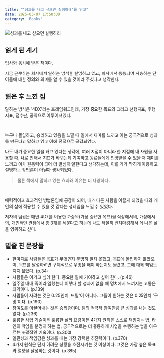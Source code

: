 ```yaml
---
title: "'성과를 내고 싶으면 실행하라'를 읽고"
date: 2025-03-07 17:50:00
category: 'Books'
---
```


![성과를 내고 싶으면 실행하라](https://github.com/user-attachments/assets/1089e2ed-d966-41ec-8f1f-e430d095dea5)

## 읽게 된 계기

입사와 동시에 받은 책이다.

지금 근무하는 회사에서 일하는 방식을 설명하고 있고, 회사에서 통용되어 사용하는 단어들에 대한 정의와 의미를 알 수 있을 것이라 주셨다고 생각한다.

## 읽은 후 느낀 점

말하는 방식은 '4DX'라는 프레임워크인데, 가장 중요한 목표와 그리고 선행지표, 후행지표, 점수판, 공약으로 이루어져있다.

<br />

누구나 몰입하고, 승리하고 있음을 느낄 때 일에서 재미를 느끼고 이는 궁극적으로 성과를 만든다고 말하고 있고 이에 전적으로 공감되었다.

나도 내가 중요한 일을 하고 있다는 생각에, 여러 지점이 아니라 한 지점에 내 자원을 사용할 때, 나로 인해서 지표가 바뀌는데 기여하고 동료들에게 인정받을 수 있을 때 재미를 느끼고 이가 원동력이 되어 더 열심히 일한다고 생각하는데, 이를 기가 막히게 이용하고 설명하는 방법론이 아닐까 생각되었다.

> 물론 책에서 말하고 있는 효과와 이유는 더 다양하다.

<br />

매력적이고 효과적인 방법론임에 공감이 되어, 내가 다른 사람을 이끌게 되었을 때와 개인의 삶에 적용할 수 있을 것 같다는 설레임을 느낄 수 있었다.

저자의 팀원은 매년 4DX를 이용한 가중목(가장 중요한 목표)을 직장에서의, 가정에서의, 개인적인 관점에서 총 3개를 세운다고 하는데 나도 적절히 벤치마킹해서 더 나은 삶을 영위하고 싶다.

## 밑줄 친 문장들

* 한마디로 사람들은 목표가 무엇인지 분명히 알지 못했고, 목표에 몰입하지 않았으며, 목표를 달성하려면 구체적으로 무엇을 해야 하는지도 몰랐고, 그에 대해 책임도 지지 않았다. (p.34)
* 사람들은 이기고 싶어 한다. 중요한 일에 기여하고 싶어 한다. (p.46)
* 일주일 내내 죽어라 일했는데 이렇다 할 성과가 없을 때 명치에서 느껴지는 고통은 최악이다. (p.139)
* 사람들이 사려는 것은 0.25인치 '드릴'이 아니다. 그들이 원하는 것은 0.25인치 '구멍'이다. (p.190)
* 참여도를 이끌어내는 것은 승리감이며, 팀의 적극적 참여만큼 큰 성과를 내는 것도 없다. (p.236)
* 훌륭한 사업 기술이든 훌륭한 삶의 요령이든 4가지 원칙은 스스로 책임지는 법, 타인의 책임을 분명히 하는 법, 궁극적으로는 더 훌륭하게 사업을 수행하는 법을 아우르는 포괄적인 기술이다. (p.300)
* 일관성과 책임감은 성과를 내는 가장 강력한 추진력이다. (p.370)
* 4가지 원칙은 단지 어려운 상황을 호전시키는 것 이상이다. 그것은 가장 높은 목표와 열망을 달성하는 것이다. (p.385)
 

